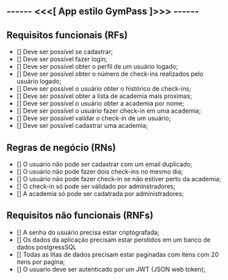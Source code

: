 ## ------ <<<[ App estilo GymPass ]>>> ------ ##

## Requisitos funcionais (RFs)
- [] Deve ser possível se cadastrar;
- [] Deve ser possível fazer login;
- [] Deve ser possível obter o perfil de um usuário logado;
- [] Deve ser possível obter o número de check-ins realizados pelo usuário logado;
- [] Deve ser possível o usuário obter o histórico de check-ins;
- [] Deve ser possível obter a lista de academia mais proximas;
- [] Deve ser possível o usuário obter a academia por nome;
- [] Deve ser possível o usuário fazer check-in em uma academia;
- [] Deve ser possível validar o check-in de um usuário;
- [] Deve ser possível cadastrar uma academia;

## Regras de negócio (RNs)
- [] O usuário não pode ser cadastrar com um email duplicado;
- [] O usuário não pode fazer dois check-ins no mesmo dia;
- [] O usuário não pode fazer check-in se não estiver perto da academia;  
- [] O check-in só pode ser válidado por adminstradores;
- [] A academia só pode ser cadatrada por administradores;

## Requisitos não funcionais (RNFs)

- [] A senha do usuário precisa estar criptografada;
- [] Os dados da aplicação precisam estar perstidos em um banco de dados postgressSQL
- [] Todas as litas de dados precisam estar paginadas com itens com 20 itens por pagina;
- [] O usuario deve ser autenticado por um JWT (JSON web token);

 